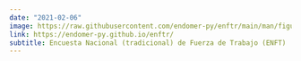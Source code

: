 ```yaml
---
date: "2021-02-06"
image: https://raw.githubusercontent.com/endomer-py/enftr/main/man/figures/Marco-endomer.png
link: https://endomer-py.github.io/enftr/
subtitle: Encuesta Nacional (tradicional) de Fuerza de Trabajo (ENFT)
---
```

